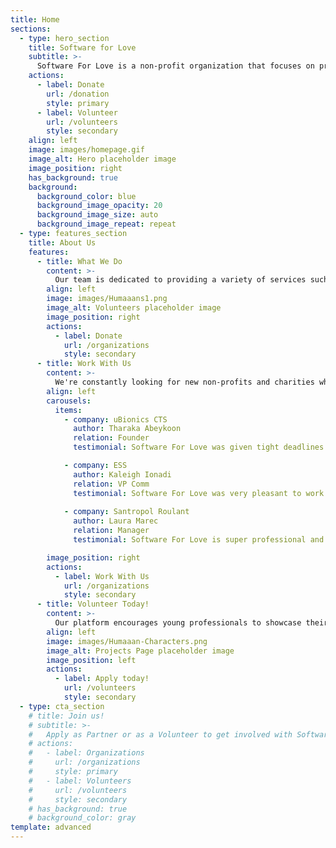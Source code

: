 ```yaml
---
title: Home
sections:
  - type: hero_section
    title: Software for Love
    subtitle: >-
      Software For Love is a non-profit organization that focuses on providing software solutions. We are a team of young professionals who are passionate about technology and seek to give back to our community.
    actions:
      - label: Donate
        url: /donation
        style: primary
      - label: Volunteer
        url: /volunteers
        style: secondary
    align: left
    image: images/homepage.gif
    image_alt: Hero placeholder image
    image_position: right
    has_background: true
    background:
      background_color: blue
      background_image_opacity: 20
      background_image_size: auto
      background_image_repeat: repeat
  - type: features_section
    title: About Us
    features:
      - title: What We Do
        content: >-
          Our team is dedicated to providing a variety of services such as web development, UI/UX design, data analytics, and database management. We understand that it may be difficult or expensive for charities or non-profits to acquire the software solutions that they need, so we work with them to build custom solutions, free of charge.
        align: left
        image: images/Humaaans1.png
        image_alt: Volunteers placeholder image
        image_position: right
        actions:
          - label: Donate
            url: /organizations
            style: secondary
      - title: Work With Us
        content: >-
          We're constantly looking for new non-profits and charities who could benefit from the services that we provide. Here are a few testimonies from our clients!
        align: left
        carousels:
          items:
            - company: uBionics CTS
              author: Tharaka Abeykoon
              relation: Founder
              testimonial: Software For Love was given tight deadlines which they followed through and the website was done very well. uBionics loves their work!

            - company: ESS
              author: Kaleigh Ionadi
              relation: VP Comm
              testimonial: Software For Love was very pleasant to work with and produced a quality product for our team at ESS to use for many years to come.
            
            - company: Santropol Roulant
              author: Laura Marec
              relation: Manager
              testimonial: Software For Love is super professional and efficient, they are solution driven and adapt to the need of their clients.

        image_position: right
        actions:
          - label: Work With Us
            url: /organizations
            style: secondary
      - title: Volunteer Today!
        content: >-
          Our platform encourages young professionals to showcase their skills and abilities, while also providing back to the community. We actively recruit new talent for marketing, finance, human resources, and engineering.
        align: left
        image: images/Humaaan-Characters.png
        image_alt: Projects Page placeholder image
        image_position: left
        actions:
          - label: Apply today!
            url: /volunteers
            style: secondary
  - type: cta_section
    # title: Join us!
    # subtitle: >-
    #   Apply as Partner or as a Volunteer to get involved with Software for Love
    # actions:
    #   - label: Organizations
    #     url: /organizations
    #     style: primary
    #   - label: Volunteers
    #     url: /volunteers
    #     style: secondary
    # has_background: true
    # background_color: gray
template: advanced
---
```

